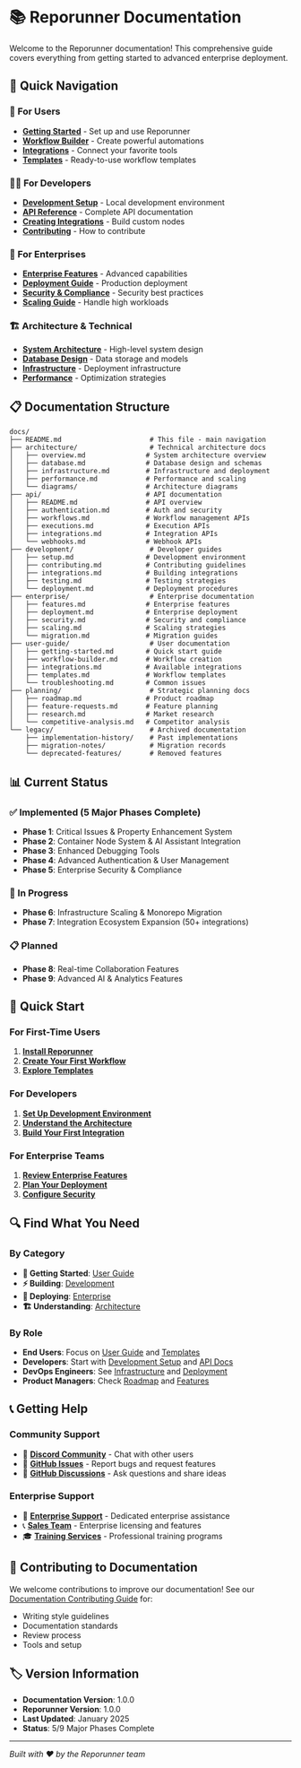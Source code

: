 # 📚 Reporunner Documentation

Welcome to the Reporunner documentation! This comprehensive guide covers everything from getting started to advanced enterprise deployment.

## 🎯 Quick Navigation

### 👥 For Users

- **[Getting Started](./user-guide/getting-started.md)** - Set up and use Reporunner
- **[Workflow Builder](./user-guide/workflow-builder.md)** - Create powerful automations
- **[Integrations](./user-guide/integrations.md)** - Connect your favorite tools
- **[Templates](./user-guide/templates.md)** - Ready-to-use workflow templates

### 👨‍💻 For Developers

- **[Development Setup](./development/setup.md)** - Local development environment
- **[API Reference](./api/README.md)** - Complete API documentation
- **[Creating Integrations](./development/integrations.md)** - Build custom nodes
- **[Contributing](./development/contributing.md)** - How to contribute

### 🏢 For Enterprises

- **[Enterprise Features](./enterprise/features.md)** - Advanced capabilities
- **[Deployment Guide](./enterprise/deployment.md)** - Production deployment
- **[Security & Compliance](./enterprise/security.md)** - Security best practices
- **[Scaling Guide](./enterprise/scaling.md)** - Handle high workloads

### 🏗️ Architecture & Technical

- **[System Architecture](./architecture/overview.md)** - High-level system design
- **[Database Design](./architecture/database.md)** - Data storage and models
- **[Infrastructure](./architecture/infrastructure.md)** - Deployment infrastructure
- **[Performance](./architecture/performance.md)** - Optimization strategies

## 📋 Documentation Structure

```
docs/
├── README.md                      # This file - main navigation
├── architecture/                  # Technical architecture docs
│   ├── overview.md               # System architecture overview
│   ├── database.md               # Database design and schemas
│   ├── infrastructure.md         # Infrastructure and deployment
│   ├── performance.md            # Performance and scaling
│   └── diagrams/                 # Architecture diagrams
├── api/                          # API documentation
│   ├── README.md                 # API overview
│   ├── authentication.md         # Auth and security
│   ├── workflows.md              # Workflow management APIs
│   ├── executions.md             # Execution APIs
│   ├── integrations.md           # Integration APIs
│   └── webhooks.md               # Webhook APIs
├── development/                   # Developer guides
│   ├── setup.md                  # Development environment
│   ├── contributing.md           # Contributing guidelines
│   ├── integrations.md           # Building integrations
│   ├── testing.md                # Testing strategies
│   └── deployment.md             # Deployment procedures
├── enterprise/                    # Enterprise documentation
│   ├── features.md               # Enterprise features
│   ├── deployment.md             # Enterprise deployment
│   ├── security.md               # Security and compliance
│   ├── scaling.md                # Scaling strategies
│   └── migration.md              # Migration guides
├── user-guide/                    # User documentation
│   ├── getting-started.md        # Quick start guide
│   ├── workflow-builder.md       # Workflow creation
│   ├── integrations.md           # Available integrations
│   ├── templates.md              # Workflow templates
│   └── troubleshooting.md        # Common issues
├── planning/                      # Strategic planning docs
│   ├── roadmap.md                # Product roadmap
│   ├── feature-requests.md       # Feature planning
│   ├── research.md               # Market research
│   └── competitive-analysis.md   # Competitor analysis
└── legacy/                        # Archived documentation
    ├── implementation-history/    # Past implementations
    ├── migration-notes/           # Migration records
    └── deprecated-features/       # Removed features
```

## 📊 Current Status

### ✅ Implemented (5 Major Phases Complete)

- **Phase 1**: Critical Issues & Property Enhancement System
- **Phase 2**: Container Node System & AI Assistant Integration
- **Phase 3**: Enhanced Debugging Tools
- **Phase 4**: Advanced Authentication & User Management
- **Phase 5**: Enterprise Security & Compliance

### 🎯 In Progress

- **Phase 6**: Infrastructure Scaling & Monorepo Migration
- **Phase 7**: Integration Ecosystem Expansion (50+ integrations)

### 📋 Planned

- **Phase 8**: Real-time Collaboration Features
- **Phase 9**: Advanced AI & Analytics Features

## 🚀 Quick Start

### For First-Time Users

1. **[Install Reporunner](./user-guide/getting-started.md#installation)**
2. **[Create Your First Workflow](./user-guide/getting-started.md#first-workflow)**
3. **[Explore Templates](./user-guide/templates.md)**

### For Developers

1. **[Set Up Development Environment](./development/setup.md)**
2. **[Understand the Architecture](./architecture/overview.md)**
3. **[Build Your First Integration](./development/integrations.md)**

### For Enterprise Teams

1. **[Review Enterprise Features](./enterprise/features.md)**
2. **[Plan Your Deployment](./enterprise/deployment.md)**
3. **[Configure Security](./enterprise/security.md)**

## 🔍 Find What You Need

### By Category

- **🎯 Getting Started**: [User Guide](./user-guide/)
- **⚡ Building**: [Development](./development/)
- **🏢 Deploying**: [Enterprise](./enterprise/)
- **🏗️ Understanding**: [Architecture](./architecture/)

### By Role

- **End Users**: Focus on [User Guide](./user-guide/) and [Templates](./user-guide/templates.md)
- **Developers**: Start with [Development Setup](./development/setup.md) and [API Docs](./api/)
- **DevOps Engineers**: See [Infrastructure](./architecture/infrastructure.md) and [Deployment](./enterprise/deployment.md)
- **Product Managers**: Check [Roadmap](./planning/roadmap.md) and [Features](./enterprise/features.md)

## 📞 Getting Help

### Community Support

- 💬 **[Discord Community](https://discord.gg/reporunner)** - Chat with other users
- 🐛 **[GitHub Issues](https://github.com/your-org/reporunner/issues)** - Report bugs and request features
- 📖 **[GitHub Discussions](https://github.com/your-org/reporunner/discussions)** - Ask questions and share ideas

### Enterprise Support

- 📧 **[Enterprise Support](mailto:enterprise@reporunner.dev)** - Dedicated enterprise assistance
- 📞 **[Sales Team](mailto:sales@reporunner.dev)** - Enterprise licensing and features
- 🎓 **[Training Services](mailto:training@reporunner.dev)** - Professional training programs

## 🤝 Contributing to Documentation

We welcome contributions to improve our documentation! See our [Documentation Contributing Guide](./development/contributing.md#documentation) for:

- Writing style guidelines
- Documentation standards
- Review process
- Tools and setup

## 🏷️ Version Information

- **Documentation Version**: 1.0.0
- **Reporunner Version**: 1.0.0
- **Last Updated**: January 2025
- **Status**: 5/9 Major Phases Complete

---

_Built with ❤️ by the Reporunner team_
